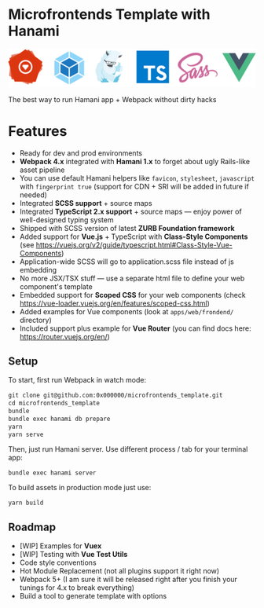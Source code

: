 # Microfrontends Template with Hanami

![logos](https://github.com/0x000000/microfrontends_template/blob/master/apps/web/frontend/images/logos.png)

The best way to run Hamani app + Webpack without dirty hacks 

# Features

* Ready for dev and prod environments
* **Webpack 4.x** integrated with **Hamani 1.x** to forget about ugly Rails-like asset pipeline
* You can use default Hamani helpers like `favicon`, `stylesheet`, `javascript` with `fingerprint true` (support for CDN + SRI will be added in future if needed)
* Integrated **SCSS support** + source maps
* Integrated **TypeScript 2.x support** + source maps — enjoy power of well-designed typing system
* Shipped with SCSS version of latest **ZURB Foundation framework**
* Added support for **Vue.js** + TypeScript with **Class-Style Components** (see https://vuejs.org/v2/guide/typescript.html#Class-Style-Vue-Components)
* Application-wide SCSS will go to application.scss file instead of js embedding
* No more JSX/TSX stuff — use a separate html file to define your web component's template 
* Embedded support for **Scoped CSS** for your web components (check https://vue-loader.vuejs.org/en/features/scoped-css.html)
* Added examples for Vue components (look at `apps/web/frondend/` directory)
* Included support plus example for **Vue Router** (you can find docs here: https://router.vuejs.org/en/)  


## Setup

To start, first run Webpack in watch mode:

```
git clone git@github.com:0x000000/microfrontends_template.git
cd microfrontends_template
bundle
bundle exec hanami db prepare
yarn
yarn serve
```

Then, just run Hamani server. Use different process / tab for your terminal app:

```
bundle exec hanami server
```

To build assets in production mode just use:

```
yarn build
```


## Roadmap

* [WIP] Examples for **Vuex**
* [WIP] Testing with **Vue Test Utils**
* Code style conventions
* Hot Module Replacement (not all plugins support it right now)
* Webpack 5+ (I am sure it will be released right after you finish your tunings for 4.x to break everything)
* Build a tool to generate template with options
